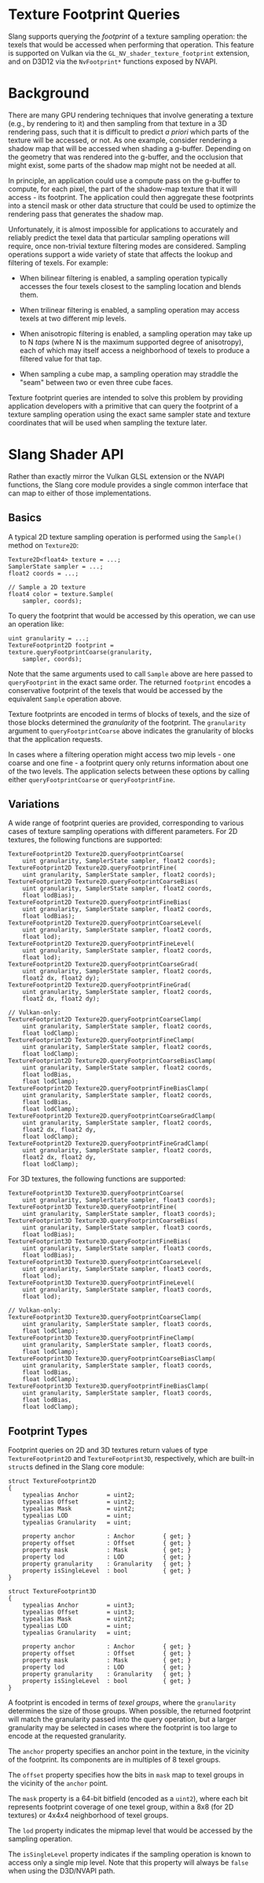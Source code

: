 Texture Footprint Queries
=========================

Slang supports querying the *footprint* of a texture sampling operation: the texels that would be accessed when performing that operation.
This feature is supported on Vulkan via the `GL_NV_shader_texture_footprint` extension, and on D3D12 via the `NvFootprint*` functions exposed by NVAPI.

# Background

There are many GPU rendering techniques that involve generating a texture (e.g., by rendering to it) and then sampling from that texture in a 3D rendering pass, such that it is difficult to predict *a priori* which parts of the texture will be accessed, or not.
As one example, consider rendering a shadow map that will be accessed when shading a g-buffer.
Depending on the geometry that was rendered into the g-buffer, and the occlusion that might exist, some parts of the shadow map might not be needed at all.

In principle, an application could use a compute pass on the g-buffer to compute, for each pixel, the part of the shadow-map texture that it will access - its footprint.
The application could then aggregate these footprints into a stencil mask or other data structure that could be used to optimize the rendering pass that generates the shadow map.

Unfortunately, it is almost impossible for applications to accurately and reliably predict the texel data that particular sampling operations will require, once non-trivial texture filtering modes are considered.
Sampling operations support a wide variety of state that affects the lookup and filtering of texels. For example:

* When bilinear filtering is enabled, a sampling operation typically accesses the four texels closest to the sampling location and blends them.

* When trilinear filtering is enabled, a sampling operation may access texels at two different mip levels.

* When anisotropic filtering is enabled, a sampling operation may take up to N *taps* (where N is the maximum supported degree of anisotropy), each of which may itself access a neighborhood of texels to produce a filtered value for that tap.

* When sampling a cube map, a sampling operation may straddle the "seam" between two or even three cube faces.

Texture footprint queries are intended to solve this problem by providing application developers with a primitive that can query the footprint of a texture sampling operation using the exact same sampler state and texture coordinates that will be used when sampling the texture later.

# Slang Shader API

Rather than exactly mirror the Vulkan GLSL extension or the NVAPI functions, the Slang core module provides a single common interface that can map to either of those implementations.

## Basics

A typical 2D texture sampling operation is performed using the `Sample()` method on `Texture2D`:

```hlsl
Texture2D<float4> texture = ...;
SamplerState sampler = ...;
float2 coords = ...;

// Sample a 2D texture
float4 color = texture.Sample(
    sampler, coords);
```

To query the footprint that would be accessed by this operation, we can use an operation like:

```hlsl
uint granularity = ...;
TextureFootprint2D footprint = texture.queryFootprintCoarse(granularity,
    sampler, coords);
```

Note that the same arguments used to call `Sample` above are here passed to `queryFootprint` in the exact same order.
The returned `footprint` encodes a conservative footprint of the texels that would be accessed by the equivalent `Sample` operation above.

Texture footprints are encoded in terms of blocks of texels, and the size of those blocks determined the *granularity* of the footprint.
The `granularity` argument to `queryFootprintCoarse` above indicates the granularity of blocks that the application requests.

In cases where a filtering operation might access two mip levels - one coarse and one fine - a footprint query only returns information about one of the two levels.
The application selects between these options by calling either `queryFootprintCoarse` or `queryFootprintFine`.

## Variations

A wide range of footprint queries are provided, corresponding to various cases of texture sampling operations with different parameters.
For 2D textures, the following functions are supported:

```hlsl
TextureFootprint2D Texture2D.queryFootprintCoarse(
    uint granularity, SamplerState sampler, float2 coords);
TextureFootprint2D Texture2D.queryFootprintFine(
    uint granularity, SamplerState sampler, float2 coords);
TextureFootprint2D Texture2D.queryFootprintCoarseBias(
    uint granularity, SamplerState sampler, float2 coords,
    float lodBias);
TextureFootprint2D Texture2D.queryFootprintFineBias(
    uint granularity, SamplerState sampler, float2 coords,
    float lodBias);
TextureFootprint2D Texture2D.queryFootprintCoarseLevel(
    uint granularity, SamplerState sampler, float2 coords,
    float lod);
TextureFootprint2D Texture2D.queryFootprintFineLevel(
    uint granularity, SamplerState sampler, float2 coords,
    float lod);
TextureFootprint2D Texture2D.queryFootprintCoarseGrad(
    uint granularity, SamplerState sampler, float2 coords,
    float2 dx, float2 dy);
TextureFootprint2D Texture2D.queryFootprintFineGrad(
    uint granularity, SamplerState sampler, float2 coords,
    float2 dx, float2 dy);

// Vulkan-only:
TextureFootprint2D Texture2D.queryFootprintCoarseClamp(
    uint granularity, SamplerState sampler, float2 coords,
    float lodClamp);
TextureFootprint2D Texture2D.queryFootprintFineClamp(
    uint granularity, SamplerState sampler, float2 coords,
    float lodClamp);
TextureFootprint2D Texture2D.queryFootprintCoarseBiasClamp(
    uint granularity, SamplerState sampler, float2 coords,
    float lodBias,
    float lodClamp);
TextureFootprint2D Texture2D.queryFootprintFineBiasClamp(
    uint granularity, SamplerState sampler, float2 coords,
    float lodBias,
    float lodClamp);
TextureFootprint2D Texture2D.queryFootprintCoarseGradClamp(
    uint granularity, SamplerState sampler, float2 coords,
    float2 dx, float2 dy,
    float lodClamp);
TextureFootprint2D Texture2D.queryFootprintFineGradClamp(
    uint granularity, SamplerState sampler, float2 coords,
    float2 dx, float2 dy,
    float lodClamp);
```

For 3D textures, the following functions are supported:

```hlsl
TextureFootprint3D Texture3D.queryFootprintCoarse(
    uint granularity, SamplerState sampler, float3 coords);
TextureFootprint3D Texture3D.queryFootprintFine(
    uint granularity, SamplerState sampler, float3 coords);
TextureFootprint3D Texture3D.queryFootprintCoarseBias(
    uint granularity, SamplerState sampler, float3 coords,
    float lodBias);
TextureFootprint3D Texture3D.queryFootprintFineBias(
    uint granularity, SamplerState sampler, float3 coords,
    float lodBias);
TextureFootprint3D Texture3D.queryFootprintCoarseLevel(
    uint granularity, SamplerState sampler, float3 coords,
    float lod);
TextureFootprint3D Texture3D.queryFootprintFineLevel(
    uint granularity, SamplerState sampler, float3 coords,
    float lod);

// Vulkan-only:
TextureFootprint3D Texture3D.queryFootprintCoarseClamp(
    uint granularity, SamplerState sampler, float3 coords,
    float lodClamp);
TextureFootprint3D Texture3D.queryFootprintFineClamp(
    uint granularity, SamplerState sampler, float3 coords,
    float lodClamp);
TextureFootprint3D Texture3D.queryFootprintCoarseBiasClamp(
    uint granularity, SamplerState sampler, float3 coords,
    float lodBias,
    float lodClamp);
TextureFootprint3D Texture3D.queryFootprintFineBiasClamp(
    uint granularity, SamplerState sampler, float3 coords,
    float lodBias,
    float lodClamp);
```

## Footprint Types

Footprint queries on 2D and 3D textures return values of type `TextureFootprint2D` and `TextureFootprint3D`, respectively, which are built-in `struct`s defined in the Slang core module:

```
struct TextureFootprint2D
{
    typealias Anchor        = uint2;
    typealias Offset        = uint2;
    typealias Mask          = uint2;
    typealias LOD           = uint;
    typealias Granularity   = uint;

    property anchor         : Anchor        { get; }
    property offset         : Offset        { get; }
    property mask           : Mask          { get; }
    property lod            : LOD           { get; }
    property granularity    : Granularity   { get; }
    property isSingleLevel  : bool          { get; }
}

struct TextureFootprint3D
{
    typealias Anchor        = uint3;
    typealias Offset        = uint3;
    typealias Mask          = uint2;
    typealias LOD           = uint;
    typealias Granularity   = uint;

    property anchor         : Anchor        { get; }
    property offset         : Offset        { get; }
    property mask           : Mask          { get; }
    property lod            : LOD           { get; }
    property granularity    : Granularity   { get; }
    property isSingleLevel  : bool          { get; }
}
```

A footprint is encoded in terms of *texel groups*, where the `granularity` determines the size of those groups.
When possible, the returned footprint will match the granularity passed into the query operation, but a larger granularity may be selected in cases where the footprint is too large to encode at the requested granularity.

The `anchor` property specifies an anchor point in the texture, in the vicinity of the footprint. Its components are in multiples of 8 texel groups.

The `offset` property specifies how the bits in `mask` map to texel groups in the vicinity of the `anchor` point.

The `mask` property is a 64-bit bitfield (encoded as a `uint2`), where each bit represents footprint coverage of one texel group, within a 8x8 (for 2D textures) or 4x4x4 neighborhood of texel groups.

The `lod` property indicates the mipmap level that would be accessed by the sampling operation.

The `isSingleLevel` property indicates if the sampling operation is known to access only a single mip level.
Note that this property will always be `false` when using the D3D/NVAPI path.
